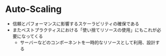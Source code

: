 # Auto-Scaling

- 信頼とパフォーマンスに影響するスケーラビリティの確保である
- またベストプラクティスにおける「使い捨てリソースの使用」にもこれが必要になってくる
  - サーバーなどのコンポーネントを一時的なリソースとして利用、設計する